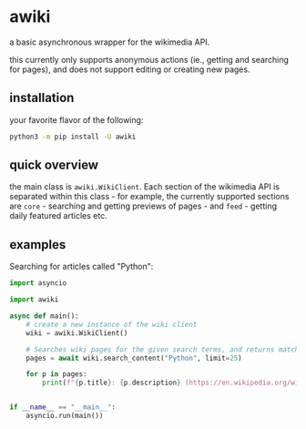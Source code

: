 # awiki

a basic asynchronous wrapper for the wikimedia API.

this currently only supports anonymous actions (ie., getting and searching for pages),
and does not support editing or creating new pages.


## installation
your favorite flavor of the following:
```bash
python3 -m pip install -U awiki
```

## quick overview

the main class is `awiki.WikiClient`. Each section of the wikimedia API is separated within this class - for example,
the currently supported sections are `core` - searching and getting previews of pages - and `feed` - getting daily
featured articles etc.

## examples

Searching for articles called "Python":
```python
import asyncio

import awiki

async def main():
    # create a new instance of the wiki client
    wiki = awiki.WikiClient()

    # Searches wiki pages for the given search terms, and returns matching pages.
    pages = await wiki.search_content("Python", limit=25)

    for p in pages:
        print(f"{p.title}: {p.description} (https://en.wikipedia.org/wiki/{p.key})")


if __name__ == "__main__":
    asyncio.run(main())
```
